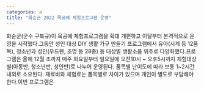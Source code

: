 ```yaml
---
categories: a
title: "화순군 2022 목공예 체험프로그램 운영"
---
```

화순군(군수 구복규)이 목공예 체험프로그램을 확대 개편하고 이달부터 본격적으로 운영을 시작했다.그동안 성인 대상 DIY 생활 가구 만들기 프로그램에서 유아(시계 등 12품목), 청소년과 성인(우드펜, 조명 등 28종) 등 대상별 생활소품 위주로 다양화했다.프로그램은 올해 12월 초까지 매주 화요일부터 일요일에 오전10시 ~ 오후5시까지 체험대상별(아동반, 청소년반, 성인반)로 나누어 운영된다. 품목별 난이도에 따라 보통 1~2시간 내외로 소요된다. 재료비와 체험료는 품목별로 차이가 있으며 개인이 별도로 부담해야 한다.이번 프로그램은